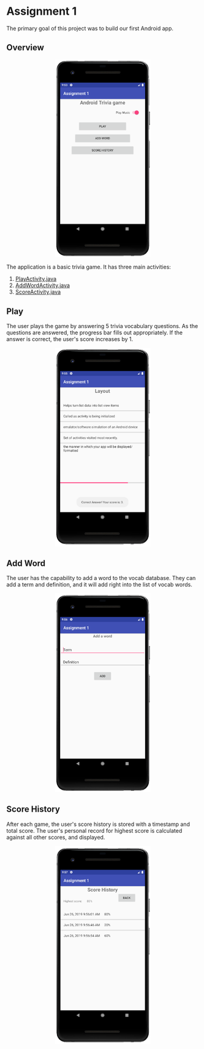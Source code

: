 # Assignment 1
The primary goal of this project was to build our first Android app. 

## Overview
<p align="center">
  <img src="readme-images/home.PNG" width="250" />
</p>

The application is a basic trivia game. It has three main activities:
1. [PlayActivity.java](#play)
2. [AddWordActivity.java](#add-word)
3. [ScoreActivity.java](#score-history)

## Play
The user plays the game by answering 5 trivia vocabulary questions. As the questions are answered, the progress bar fills out appropriately. If the answer is correct, the user's score increases by 1.

<p align="center">
  <img src="readme-images/play.PNG" width="250" />
</p>

## Add Word
The user has the capability to add a word to the vocab database. They can add a term and definition, and it will add right into the list of vocab words.

<p align="center">
  <img src="readme-images/addWord.PNG" width="250" />
</p>

## Score History
After each game, the user's score history is stored with a timestamp and total score. The user's personal record for highest score is calculated against all other scores, and displayed.

<p align="center">
  <img src="readme-images/scores.PNG" width="250" />
</p>
